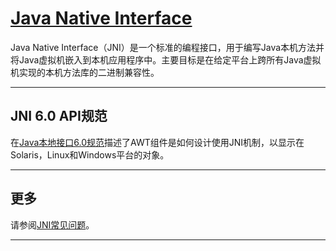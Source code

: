 #   [Java Native Interface](https://docs.oracle.com/javase/8/docs/technotes/guides/jni/index.html)

Java Native Interface（JNI）是一个标准的编程接口，用于编写Java本机方法并将Java虚拟机嵌入到本机应用程序中。主要目标是在给定平台上跨所有Java虚拟机实现的本机方法库的二进制兼容性。

----
##  JNI 6.0 API规范
在[Java本地接口6.0规范](https://docs.oracle.com/javase/8/docs/technotes/guides/jni/spec/jniTOC.html)描述了AWT组件是如何设计使用JNI机制，以显示在Solaris，Linux和Windows平台的对象。

----

##  更多
请参阅[JNI常见问题](https://www.oracle.com/technetwork/java/jni-j2sdk-faq-141732.html)。

----